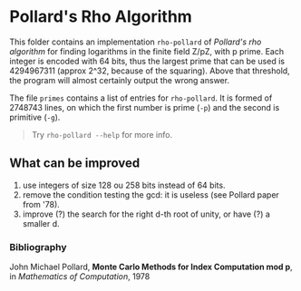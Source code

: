 # Pollard's Rho Algorithm

This folder contains an implementation `rho-pollard` of *Pollard's rho algorithm*
for finding logarithms in the finite field Z/pZ, with p prime.
Each integer is encoded with 64 bits, thus the largest prime that can be used is
4294967311 (approx 2^32, because of the squaring). Above that threshold, the program
will almost certainly output the wrong answer.

The file `primes` contains a list of entries for `rho-pollard`. It is formed of
2748743 lines, on which the first number is prime (`-p`) and the second is primitive (`-g`).

> Try `rho-pollard --help` for more info.

## What can be improved

1. use integers of size 128 ou 258 bits instead of 64 bits.
2. remove the condition testing the gcd: it is useless (see Pollard paper from '78).
3. improve (?) the search for the right d-th root of unity, or have (?) a smaller d.

### Bibliography

John Michael Pollard, **Monte Carlo Methods for Index Computation mod p**, in *Mathematics of Computation*, 1978
